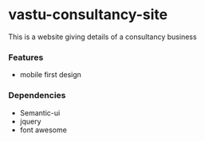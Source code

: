 # vastu-consultancy-site
This is a website giving details of a consultancy business

### Features
* mobile first design
  
### Dependencies
* Semantic-ui
* jquery
* font awesome 
